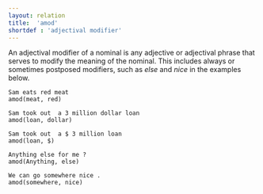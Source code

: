 ```yaml
---
layout: relation
title:  'amod'
shortdef : 'adjectival modifier'
---
```


An adjectival modifier of a nominal is any adjective or adjectival phrase that serves
to modify the meaning of the nominal. This includes always or sometimes postposed 
modifiers, such as _else_ and _nice_ in the examples below.

~~~ sdparse
Sam eats red meat
amod(meat, red)
~~~

~~~ sdparse
Sam took out  a 3 million dollar loan
amod(loan, dollar)
~~~

~~~ sdparse
Sam took out  a $ 3 million loan
amod(loan, $)
~~~

~~~ sdparse
Anything else for me ?
amod(Anything, else)
~~~

~~~ sdparse
We can go somewhere nice .
amod(somewhere, nice)
~~~

